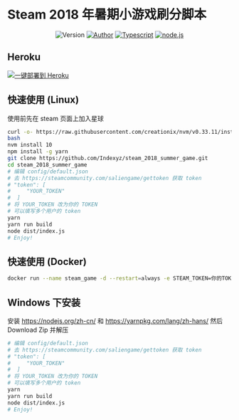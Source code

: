 # Steam 2018 年暑期小游戏刷分脚本

<p align="center">
<img alt="Version" src="https://img.shields.io/badge/version-1.0.0-757575.svg?style=flat-square"/>
<a href="https://blog.indexyz.me"><img alt="Author" src="https://img.shields.io/badge/author-Indexyz-444444.svg?style=flat-square"/></a>
<a href="https://www.typescriptlang.org/"><img alt="Typescript" src="https://img.shields.io/badge/typescript-2.9.2-0e83cd.svg?style=flat-square"/></a>
<a href="https://nodejs.org/"><img alt="node.js" src="https://img.shields.io/badge/node.js-7.0+-43853d.svg?style=flat-square"/></a>
</p>

## Heroku
[![](https://www.herokucdn.com/deploy/button.png)](https://heroku.com/deploy?template=https://github.com/Indexyz/steam_2018_summer_game)[一键部署到 Heroku](https://heroku.com/deploy?template=https://github.com/Indexyz/steam_2018_summer_game)

## 快速使用 (Linux)
使用前先在 steam 页面上加入星球
```bash
curl -o- https://raw.githubusercontent.com/creationix/nvm/v0.33.11/install.sh | bash
bash
nvm install 10
npm install -g yarn
git clone https://github.com/Indexyz/steam_2018_summer_game.git
cd steam_2018_summer_game
# 编辑 config/default.json
# 去 https://steamcommunity.com/saliengame/gettoken 获取 token
# "token": [
#     "YOUR_TOKEN"
#  ]
# 将 YOUR_TOKEN 改为你的 TOKEN
# 可以填写多个用户的 token
yarn
yarn run build
node dist/index.js
# Enjoy!
```

## 快速使用 (Docker)
```bash
docker run --name steam_game -d --restart=always -e STEAM_TOKEN=你的TOKEN indexyz/steam_2018_summer_game
```

## Windows 下安装
安装 https://nodejs.org/zh-cn/ 和 https://yarnpkg.com/lang/zh-hans/ 然后 Download Zip 并解压
```bash
# 编辑 config/default.json
# 去 https://steamcommunity.com/saliengame/gettoken 获取 token
# "token": [
#     "YOUR_TOKEN"
#  ]
# 将 YOUR_TOKEN 改为你的 TOKEN
# 可以填写多个用户的 token
yarn
yarn run build
node dist/index.js
# Enjoy!
```
```
